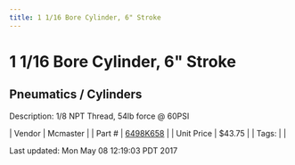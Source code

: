 ```yaml
---
title: 1 1/16 Bore Cylinder, 6" Stroke
---
```


# 1 1/16 Bore Cylinder, 6" Stroke
## Pneumatics / Cylinders
Description: 	1/8 NPT Thread, 54lb force @ 60PSI 

| Vendor | Mcmaster | 
| Part # | [6498K658](https://www.mcmaster.com/#6498K658) | 
| Unit Price | $43.75 | 
| Tags: |  | 

Last updated: Mon May 08 12:19:03 PDT 2017